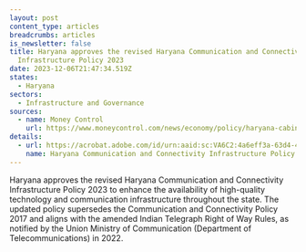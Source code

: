 ```yaml
---
layout: post
content_type: articles
breadcrumbs: articles
is_newsletter: false
title: Haryana approves the revised Haryana Communication and Connectivity
  Infrastructure Policy 2023
date: 2023-12-06T21:47:34.519Z
states:
  - Haryana
sectors:
  - Infrastructure and Governance
sources:
  - name: Money Control
    url: https://www.moneycontrol.com/news/economy/policy/haryana-cabinet-approves-revised-communication-and-connectivity-infrastructure-policy-11817841.html
details:
  - url: https://acrobat.adobe.com/id/urn:aaid:sc:VA6C2:4a6eff3a-63d4-415c-8bbd-cf4c5ee7960c
    name: Haryana Communication and Connectivity Infrastructure Policy 2023
---
```

Haryana approves the revised Haryana Communication and Connectivity Infrastructure Policy 2023 to enhance the availability of high-quality technology and communication infrastructure throughout the state. The updated policy supersedes the Communication and Connectivity Policy 2017 and aligns with the amended Indian Telegraph Right of Way Rules, as notified by the Union Ministry of Communication (Department of Telecommunications) in 2022.
